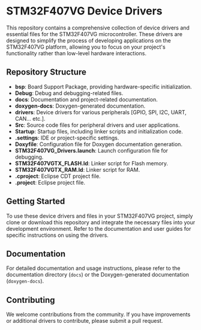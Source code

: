 # STM32F407VG Device Drivers

This repository contains a comprehensive collection of device drivers and essential files for the STM32F407VG microcontroller. These drivers are designed to simplify the process of developing applications on the STM32F407VG platform, allowing you to focus on your project's functionality rather than low-level hardware interactions.

## Repository Structure

- **bsp**: Board Support Package, providing hardware-specific initialization.
- **Debug**: Debug and debugging-related files.
- **docs**: Documentation and project-related documentation.
- **doxygen-docs**: Doxygen-generated documentation.
- **drivers**: Device drivers for various peripherals [GPIO, SPI, I2C, UART, CAN... etc.].
- **Src**: Source code files for peripheral drivers and user applications.
- **Startup**: Startup files, including linker scripts and initialization code.
- **.settings**: IDE or project-specific settings.
- **Doxyfile**: Configuration file for Doxygen documentation generation.
- **STM32F407VG_Drivers.launch**: Launch configuration file for debugging.
- **STM32F407VGTX_FLASH.ld**: Linker script for Flash memory.
- **STM32F407VGTX_RAM.ld**: Linker script for RAM.
- **.cproject**: Eclipse CDT project file.
- **.project**: Eclipse project file.

## Getting Started

To use these device drivers and files in your STM32F407VG project, simply clone or download this repository and integrate the necessary files into your development environment. Refer to the documentation and user guides for specific instructions on using the drivers.

## Documentation

For detailed documentation and usage instructions, please refer to the documentation directory (`docs`) or the Doxygen-generated documentation (`doxygen-docs`).

## Contributing

We welcome contributions from the community. If you have improvements or additional drivers to contribute, please submit a pull request.
